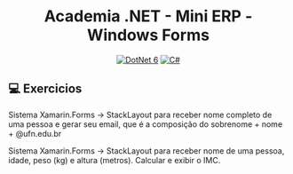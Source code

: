 <h1 align="center">Academia .NET - Mini ERP - Windows Forms</h1>

<p align="center">
  <a <img src="https://cdn.jsdelivr.net/gh/devicons/devicon/icons/xamarin/xamarin-original.svg" height="50"/></a>
  <a href="https://learn.microsoft.com/pt-br/dotnet/"><img alt="DotNet 6" src="https://img.shields.io/badge/.NET-5C2D91?logo=.net&logoColor=white&style=for-the-badge" /></a>
  <a href="https://learn.microsoft.com/pt-br/dotnet/csharp/programming-guide/"><img alt="C#" src="https://img.shields.io/badge/C%23-239120?logo=c-sharp&logoColor=white&style=for-the-badge" /></a>
<a <img src="https://cdn.jsdelivr.net/gh/devicons/devicon/icons/xamarin/xamarin-original.svg" height="50" /></a>  
</p>

## :computer: Exercicios

Sistema Xamarin.Forms -> StackLayout para receber nome completo de uma pessoa e gerar seu
email, que é a composição do sobrenome + nome + @ufn.edu.br

Sistema Xamarin.Forms -> StackLayout para receber nome de uma pessoa, idade, peso (kg)
e altura (metros). Calcular e exibir o IMC.
